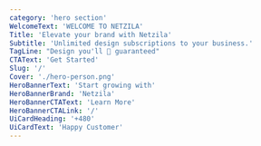 ```yaml
---
category: 'hero section'
WelcomeText: 'WELCOME TO NETZILA'
Title: 'Elevate your brand with Netzila'
Subtitle: 'Unlimited design subscriptions to your business.'
TagLine: "Design you'll 💛 guaranteed"
CTAText: 'Get Started'
Slug: '/'
Cover: './hero-person.png'
HeroBannerText: 'Start growing with'
HeroBannerBrand: 'Netzila'
HeroBannerCTAText: 'Learn More'
HeroBannerCTALink: '/'
UiCardHeading: '+480'
UiCardText: 'Happy Customer'
---
```

